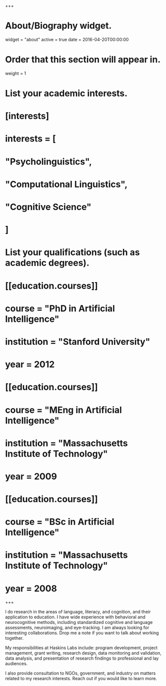+++
# About/Biography widget.
widget = "about"
active = true
date = 2016-04-20T00:00:00

# Order that this section will appear in.
weight = 1

# List your academic interests.
# [interests]
 # interests = [
 #   "Psycholinguistics",
 #   "Computational Linguistics",
 #   "Cognitive Science"
 # ]

# List your qualifications (such as academic degrees).
# [[education.courses]]
#  course = "PhD in Artificial Intelligence"
#  institution = "Stanford University"
#  year = 2012

# [[education.courses]]
#  course = "MEng in Artificial Intelligence"
#  institution = "Massachusetts Institute of Technology"
#  year = 2009

# [[education.courses]]
#  course = "BSc in Artificial Intelligence"
#  institution = "Massachusetts Institute of Technology"
#  year = 2008
 
+++

I do research in the areas of language, literacy, and cognition, and their
application to education. I have wide experience with behavioral
and neurocognitive methods, including standardized cognitive and language
assessments, neuroimaging, and eye-tracking. I am always looking for
interesting collaborations. Drop me a note if you want to talk about
working together.

My responsibilities at Haskins Labs include: program development, project
management, grant writing, research design, data monitoring and validation,
data analysis, and presentation of research findings to professional and
lay audiences.

I also provide consultation to NGOs, government, and industry on matters
related to my research interests. Reach out if you would like to learn more.
